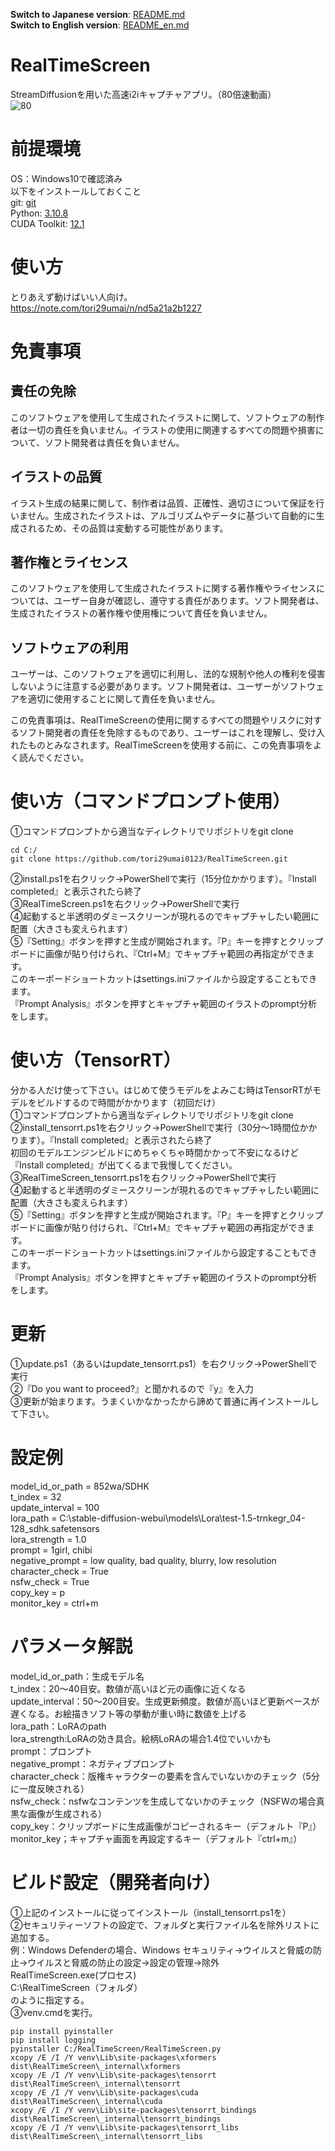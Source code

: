 **Switch to Japanese version**: [README.md](README.md)  
**Switch to English version**: [README_en.md](README_en.md)

# RealTimeScreen
StreamDiffusionを用いた高速i2iキャプチャアプリ。（80倍速動画）<br>
![80](https://github.com/tori29umai0123/RealTimeScreen/assets/72191117/b218f707-a339-4594-8e70-2a1e2b26e80b)<br>


# 前提環境
OS：Windows10で確認済み<br>
以下をインストールしておくこと<br>
git: [git](https://git-scm.com/downloads)<br>
Python: [3.10.8](https://www.python.org/downloads/release/python-3108/)<br>
CUDA Toolkit: [12.1](https://developer.nvidia.com/cuda-12-1-0-download-archive)<br>

# 使い方
とりあえず動けばいい人向け。<br>
https://note.com/tori29umai/n/nd5a21a2b1227

# 免責事項
## 責任の免除
このソフトウェアを使用して生成されたイラストに関して、ソフトウェアの制作者は一切の責任を負いません。イラストの使用に関連するすべての問題や損害について、ソフト開発者は責任を負いません。

## イラストの品質
イラスト生成の結果に関して、制作者は品質、正確性、適切さについて保証を行いません。生成されたイラストは、アルゴリズムやデータに基づいて自動的に生成されるため、その品質は変動する可能性があります。

## 著作権とライセンス
このソフトウェアを使用して生成されたイラストに関する著作権やライセンスについては、ユーザー自身が確認し、遵守する責任があります。ソフト開発者は、生成されたイラストの著作権や使用権について責任を負いません。

## ソフトウェアの利用
ユーザーは、このソフトウェアを適切に利用し、法的な規制や他人の権利を侵害しないように注意する必要があります。ソフト開発者は、ユーザーがソフトウェアを適切に使用することに関して責任を負いません。

この免責事項は、RealTimeScreenの使用に関するすべての問題やリスクに対するソフト開発者の責任を免除するものであり、ユーザーはこれを理解し、受け入れたものとみなされます。RealTimeScreenを使用する前に、この免責事項をよく読んでください。


# 使い方（コマンドプロンプト使用）
①コマンドプロンプトから適当なディレクトリでリポジトリをgit clone<br>
```
cd C:/
git clone https://github.com/tori29umai0123/RealTimeScreen.git
```
②install.ps1を右クリック→PowerShellで実行（15分位かかります）。『Install completed』と表示されたら終了<br>
③RealTimeScreen.ps1を右クリック→PowerShellで実行<br>
④起動すると半透明のダミースクリーンが現れるのでキャプチャしたい範囲に配置（大きさも変えられます）<br>
⑤『Setting』ボタンを押すと生成が開始されます。『P』キーを押すとクリップボードに画像が貼り付けられ、『Ctrl+M』でキャプチャ範囲の再指定ができます。<br>
このキーボードショートカットはsettings.iniファイルから設定することもできます。<br>
『Prompt Analysis』ボタンを押すとキャプチャ範囲のイラストのprompt分析をします。

# 使い方（TensorRT）
分かる人だけ使って下さい。はじめて使うモデルをよみこむ時はTensorRTがモデルをビルドするので時間がかかります（初回だけ）<br>
①コマンドプロンプトから適当なディレクトリでリポジトリをgit clone<br>
②install_tensorrt.ps1を右クリック→PowerShellで実行（30分～1時間位かかります）。『Install completed』と表示されたら終了<br>
初回のモデルエンジンビルドにめちゃくちゃ時間かかって不安になるけど『Install completed』が出てくるまで我慢してください。<br>
③RealTimeScreen_tensorrt.ps1を右クリック→PowerShellで実行<br>
④起動すると半透明のダミースクリーンが現れるのでキャプチャしたい範囲に配置（大きさも変えられます）<br>
⑤『Setting』ボタンを押すと生成が開始されます。『P』キーを押すとクリップボードに画像が貼り付けられ、『Ctrl+M』でキャプチャ範囲の再指定ができます。<br>
このキーボードショートカットはsettings.iniファイルから設定することもできます。<br>
『Prompt Analysis』ボタンを押すとキャプチャ範囲のイラストのprompt分析をします。

# 更新
①update.ps1（あるいはupdate_tensorrt.ps1）を右クリック→PowerShellで実行<br>
②『Do you want to proceed?』と聞かれるので『y』を入力<br>
③更新が始まります。うまくいかなかったから諦めて普通に再インストールして下さい。

# 設定例
model_id_or_path = 852wa/SDHK<br>
t_index = 32<br>
update_interval = 100<br>
lora_path = C:\stable-diffusion-webui\models\Lora\test-1.5-trnkegr_04-128_sdhk.safetensors<br>
lora_strength = 1.0<br>
prompt = 1girl, chibi<br>
negative_prompt = low quality, bad quality, blurry, low resolution<br>
character_check = True<br>
nsfw_check = True<br>
copy_key = p<br>
monitor_key = ctrl+m

# パラメータ解説
model_id_or_path：生成モデル名<br>
t_index：20～40目安。数値が高いほど元の画像に近くなる<br>
update_interval：50～200目安。生成更新頻度。数値が高いほど更新ペースが遅くなる。お絵描きソフト等の挙動が重い時に数値を上げる<br>
lora_path：LoRAのpath<br>
lora_strength:LoRAの効き具合。絵柄LoRAの場合1.4位でいいかも<br>
prompt：プロンプト<br>
negative_prompt：ネガティブプロンプト<br>
character_check：版権キャラクターの要素を含んでいないかのチェック（5分に一度反映される）<br>
nsfw_check：nsfwなコンテンツを生成してないかのチェック（NSFWの場合真黒な画像が生成される）<br>
copy_key：クリップボードに生成画像がコピーされるキー（デフォルト『P』）<br>
monitor_key；キャプチャ画面を再設定するキー（デフォルト『ctrl+m』）

# ビルド設定（開発者向け）
①上記のインストールに従ってインストール（install_tensorrt.ps1を）<br>
②セキュリティーソフトの設定で、フォルダと実行ファイル名を除外リストに追加する。<br>
例：Windows Defenderの場合、Windows セキュリティ→ウイルスと脅威の防止→ウイルスと脅威の防止の設定→設定の管理→除外<br>
RealTimeScreen.exe(プロセス)<br>
C:\RealTimeScreen（フォルダ）<br>
のように指定する。<br>
③venv.cmdを実行。
```
pip install pyinstaller
pip install logging
pyinstaller C:/RealTimeScreen/RealTimeScreen.py
xcopy /E /I /Y venv\Lib\site-packages\xformers dist\RealTimeScreen\_internal\xformers
xcopy /E /I /Y venv\Lib\site-packages\tensorrt dist\RealTimeScreen\_internal\tensorrt
xcopy /E /I /Y venv\Lib\site-packages\cuda dist\RealTimeScreen\_internal\cuda
xcopy /E /I /Y venv\Lib\site-packages\tensorrt_bindings dist\RealTimeScreen\_internal\tensorrt_bindings
xcopy /E /I /Y venv\Lib\site-packages\tensorrt_libs dist\RealTimeScreen\_internal\tensorrt_libs
```
